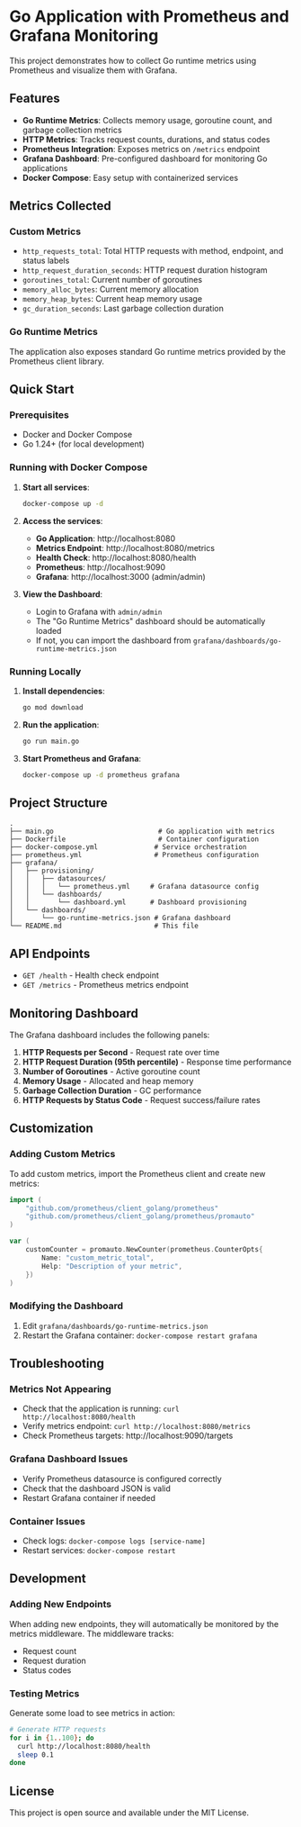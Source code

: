 # Go Application with Prometheus and Grafana Monitoring

This project demonstrates how to collect Go runtime metrics using Prometheus and visualize them with Grafana.

## Features

- **Go Runtime Metrics**: Collects memory usage, goroutine count, and garbage collection metrics
- **HTTP Metrics**: Tracks request counts, durations, and status codes
- **Prometheus Integration**: Exposes metrics on `/metrics` endpoint
- **Grafana Dashboard**: Pre-configured dashboard for monitoring Go applications
- **Docker Compose**: Easy setup with containerized services

## Metrics Collected

### Custom Metrics
- `http_requests_total`: Total HTTP requests with method, endpoint, and status labels
- `http_request_duration_seconds`: HTTP request duration histogram
- `goroutines_total`: Current number of goroutines
- `memory_alloc_bytes`: Current memory allocation
- `memory_heap_bytes`: Current heap memory usage
- `gc_duration_seconds`: Last garbage collection duration

### Go Runtime Metrics
The application also exposes standard Go runtime metrics provided by the Prometheus client library.

## Quick Start

### Prerequisites
- Docker and Docker Compose
- Go 1.24+ (for local development)

### Running with Docker Compose

1. **Start all services**:
   ```bash
   docker-compose up -d
   ```

2. **Access the services**:
   - **Go Application**: http://localhost:8080
   - **Metrics Endpoint**: http://localhost:8080/metrics
   - **Health Check**: http://localhost:8080/health
   - **Prometheus**: http://localhost:9090
   - **Grafana**: http://localhost:3000 (admin/admin)

3. **View the Dashboard**:
   - Login to Grafana with `admin/admin`
   - The "Go Runtime Metrics" dashboard should be automatically loaded
   - If not, you can import the dashboard from `grafana/dashboards/go-runtime-metrics.json`

### Running Locally

1. **Install dependencies**:
   ```bash
   go mod download
   ```

2. **Run the application**:
   ```bash
   go run main.go
   ```

3. **Start Prometheus and Grafana**:
   ```bash
   docker-compose up -d prometheus grafana
   ```

## Project Structure

```
.
├── main.go                          # Go application with metrics
├── Dockerfile                       # Container configuration
├── docker-compose.yml              # Service orchestration
├── prometheus.yml                  # Prometheus configuration
├── grafana/
│   ├── provisioning/
│   │   ├── datasources/
│   │   │   └── prometheus.yml     # Grafana datasource config
│   │   └── dashboards/
│   │       └── dashboard.yml      # Dashboard provisioning
│   └── dashboards/
│       └── go-runtime-metrics.json # Grafana dashboard
└── README.md                       # This file
```

## API Endpoints

- `GET /health` - Health check endpoint
- `GET /metrics` - Prometheus metrics endpoint

## Monitoring Dashboard

The Grafana dashboard includes the following panels:

1. **HTTP Requests per Second** - Request rate over time
2. **HTTP Request Duration (95th percentile)** - Response time performance
3. **Number of Goroutines** - Active goroutine count
4. **Memory Usage** - Allocated and heap memory
5. **Garbage Collection Duration** - GC performance
6. **HTTP Requests by Status Code** - Request success/failure rates

## Customization

### Adding Custom Metrics

To add custom metrics, import the Prometheus client and create new metrics:

```go
import (
    "github.com/prometheus/client_golang/prometheus"
    "github.com/prometheus/client_golang/prometheus/promauto"
)

var (
    customCounter = promauto.NewCounter(prometheus.CounterOpts{
        Name: "custom_metric_total",
        Help: "Description of your metric",
    })
)
```

### Modifying the Dashboard

1. Edit `grafana/dashboards/go-runtime-metrics.json`
2. Restart the Grafana container: `docker-compose restart grafana`

## Troubleshooting

### Metrics Not Appearing
- Check that the application is running: `curl http://localhost:8080/health`
- Verify metrics endpoint: `curl http://localhost:8080/metrics`
- Check Prometheus targets: http://localhost:9090/targets

### Grafana Dashboard Issues
- Verify Prometheus datasource is configured correctly
- Check that the dashboard JSON is valid
- Restart Grafana container if needed

### Container Issues
- Check logs: `docker-compose logs [service-name]`
- Restart services: `docker-compose restart`

## Development

### Adding New Endpoints

When adding new endpoints, they will automatically be monitored by the metrics middleware. The middleware tracks:
- Request count
- Request duration
- Status codes

### Testing Metrics

Generate some load to see metrics in action:

```bash
# Generate HTTP requests
for i in {1..100}; do
  curl http://localhost:8080/health
  sleep 0.1
done
```

## License

This project is open source and available under the MIT License.
